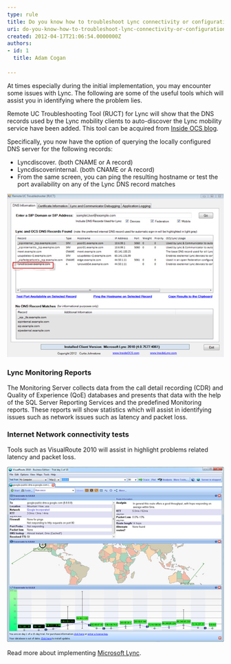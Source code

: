 ```yaml
---
type: rule
title: Do you know how to troubleshoot Lync connectivity or configuration issues?
uri: do-you-know-how-to-troubleshoot-lync-connectivity-or-configuration-issues
created: 2012-04-17T21:06:54.0000000Z
authors:
- id: 1
  title: Adam Cogan

---
```


At times especially during the initial implementation, you may encounter some issues with Lync. The following are some of the useful tools which will assist you in identifying where the problem lies.
 
Remote UC Troubleshooting Tool (RUCT) for Lync will show that the DNS records used by the Lync mobility clients to auto-discover the Lync mobility service have been added. This tool can be acquired from [Inside OCS blog](http://insideocs.com/).

Specifically, you now have the option of querying the locally configured DNS server for the following records:

- Lyncdiscover. (both CNAME or A record)
- Lyncdiscoverinternal. (both CNAME or A record)
- From the same screen, you can ping the resulting hostname or test the port availability on any of the Lync DNS record matches

 
![ Lync Auto-Discovery Mobility DNS record](lync-auto-discovery.jpg) 

### Lync Monitoring Reports

The Monitoring Server collects data from the call detail recording (CDR) and Quality of Experience (QoE) databases and presents that data with the help of the SQL Server Reporting Services and the predefined Monitoring reports. These reports will show statistics which will assist in identifying issues such as network issues such as latency and packet loss.

### Internet Network connectivity tests

Tools such as VisualRoute 2010 will assist in highlight problems related latency and packet loss.

![ VisualRoute 2010 tool showing a test to a Google DNS server](visualroute-tool.jpg) 

Read more about implementing [Microsoft Lync](http://www.ssw.com.au/ssw/Consulting/Lync.aspx).

